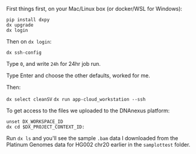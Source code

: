 First things first, on your Mac/Linux box (or docker/WSL for Windows):

```
pip install dxpy
dx upgrade
dx login
```

Then on `dx login`:

`dx ssh-config`

Type `0`, and write `24h` for 24hr job run.

Type Enter and choose the other defaults, worked for me.

Then:

`dx select cleanSV`
`dx run app-cloud_workstation --ssh`

To get access to the files we uploaded to the DNAnexus platform:

```
unset DX_WORKSPACE_ID
dx cd $DX_PROJECT_CONTEXT_ID:
```

Run `dx ls` and you'll see the sample `.bam` data I downloaded from the Platinum Genomes data for HG002 chr20 earlier in the `samplottest` folder.

